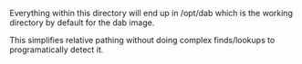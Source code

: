 Everything within this directory will end up in /opt/dab which is the working directory by default for the dab image.

This simplifies relative pathing without doing complex finds/lookups to programatically detect it.
